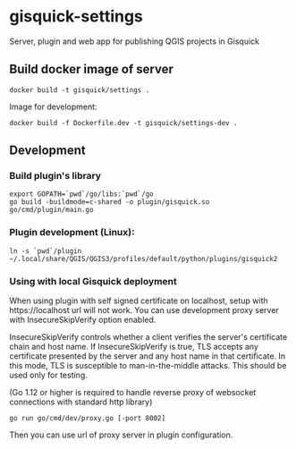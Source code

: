# gisquick-settings

Server, plugin and web app for publishing QGIS projects in Gisquick

## Build docker image of server
```
docker build -t gisquick/settings .
```
Image for development:
```
docker build -f Dockerfile.dev -t gisquick/settings-dev .
```

## Development

### Build plugin's library

```
export GOPATH=`pwd`/go/libs:`pwd`/go
go build -buildmode=c-shared -o plugin/gisquick.so go/cmd/plugin/main.go
```

### Plugin development (Linux):
```
ln -s `pwd`/plugin ~/.local/share/QGIS/QGIS3/profiles/default/python/plugins/gisquick2
```

### Using with local Gisquick deployment

When using plugin with self signed certificate on localhost, setup with https://localhost url will not work.
You can use development proxy server with InsecureSkipVerify option enabled.

InsecureSkipVerify controls whether a client verifies the server's certificate chain and host name.
If InsecureSkipVerify is true, TLS accepts any certificate presented by the server and any host name in that certificate.
In this mode, TLS is susceptible to man-in-the-middle attacks. This should be used only for testing.

(Go 1.12 or higher is required to handle reverse proxy of websocket connections with standard http library)
```
go run go/cmd/dev/proxy.go [-port 8002]
```

Then you can use url of proxy server in plugin configuration.
